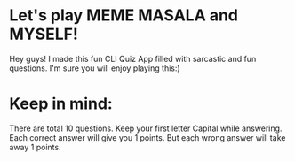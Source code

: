 # Let's play MEME MASALA and MYSELF!

Hey guys! I made this fun CLI Quiz App filled with sarcastic and fun questions.
I'm sure you will enjoy playing this:)

# Keep in mind:
There are total 10 questions.
Keep your first letter Capital while answering.
Each correct answer will give you 1 points.
But each wrong answer will take away 1 points.

